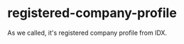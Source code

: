 registered-company-profile
==========================

As we called, it's registered company profile from IDX.
